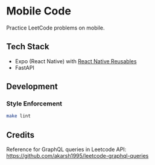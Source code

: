 # Mobile Code

Practice LeetCode problems on mobile.

## Tech Stack

- Expo (React Native) with [React Native Reusables](https://rnr-docs.vercel.app/getting-started/introduction/)
- FastAPI

## Development

### Style Enforcement

```bash
make lint
```

## Credits

Reference for GraphQL queries in Leetcode API: <https://github.com/akarsh1995/leetcode-graphql-queries>
